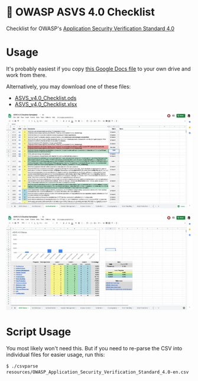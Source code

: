🔐 OWASP ASVS 4.0 Checklist
===========================

Checklist for OWASP's [Application Security Verification Standard 4.0](https://www.owasp.org/index.php/Category:OWASP_Application_Security_Verification_Standard_Project)

Usage
=====
It's probably easiest if you copy [this Google Docs file](https://docs.google.com/spreadsheets/d/11BNnfM8ImoL7PolLTgPch7xfdQDYTRfELbnayfZLDNI) to your own drive and work from there.

Alternatively, you may download one of these files:
 - [ASVS_v4.0_Checklist.ods](https://github.com/nicoSWD/owasp-asvs-4-checklist/raw/master/ASVS_v4.0_Checklist.ods)
 - [ASVS_v4.0_Checklist.xlsx](https://github.com/nicoSWD/owasp-asvs-4-checklist/raw/master/ASVS_v4.0_Checklist.xlsx)

![screenshot](resources/screenshot.png)

![screenshot](resources/screenshot2.png)

Script Usage
============

You most likely won't need this. But if you need to re-parse the CSV into individual files for easier usage, run this:

```shell
$ ./csvparse resources/OWASP_Application_Security_Verification_Standard_4.0-en.csv
```
